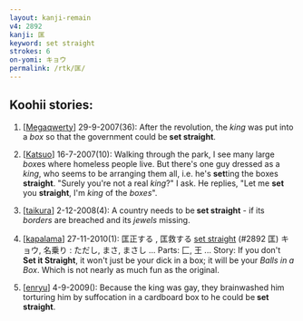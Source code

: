 ```yaml
---
layout: kanji-remain
v4: 2892
kanji: 匡
keyword: set straight
strokes: 6
on-yomi: キョウ
permalink: /rtk/匡/
---
```


## Koohii stories: 

1) [<a href="http://kanji.koohii.com/profile/Megaqwerty">Megaqwerty</a>] 29-9-2007(36): After the revolution, the <em>king</em> was put into a <em>box</em> so that the government could be<strong> set straight</strong>.

2) [<a href="http://kanji.koohii.com/profile/Katsuo">Katsuo</a>] 16-7-2007(10): Walking through the park, I see many large <em>box</em>es where homeless people live. But there&#039;s one guy dressed as a <em>king</em>, who seems to be arranging them all, i.e. he&#039;s <strong>set</strong>ting the boxes <strong>straight</strong>. &quot;Surely you&#039;re not a real <em>king</em>?&quot; I ask. He replies, &quot;Let me <strong>set</strong> you <strong>straight</strong>, I&#039;m <em>king</em> of the <em>boxes</em>&quot;.

3) [<a href="http://kanji.koohii.com/profile/taikura">taikura</a>] 2-12-2008(4): A country needs to be<strong> set straight</strong> - if its <em>borders</em> are breached and its <em>jewels</em> missing.

4) [<a href="http://kanji.koohii.com/profile/kapalama">kapalama</a>] 27-11-2010(1): 匡正する , 匡救する <a href="../v4/2892.html">set straight</a> (#2892 匡) キョウ, 名乗り : ただし, まさ, まさし ... Parts: 匚, 王 ... Story: If you don&#039;t <strong>Set it Straight</strong>, it won&#039;t just be your dick in a box; it will be your <em>Balls in a Box</em>. Which is not nearly as much fun as the original.

5) [<a href="http://kanji.koohii.com/profile/enryu">enryu</a>] 4-9-2009(): Because the king was gay, they brainwashed him torturing him by suffocation in a cardboard box to he could be<strong> set straight</strong>.

